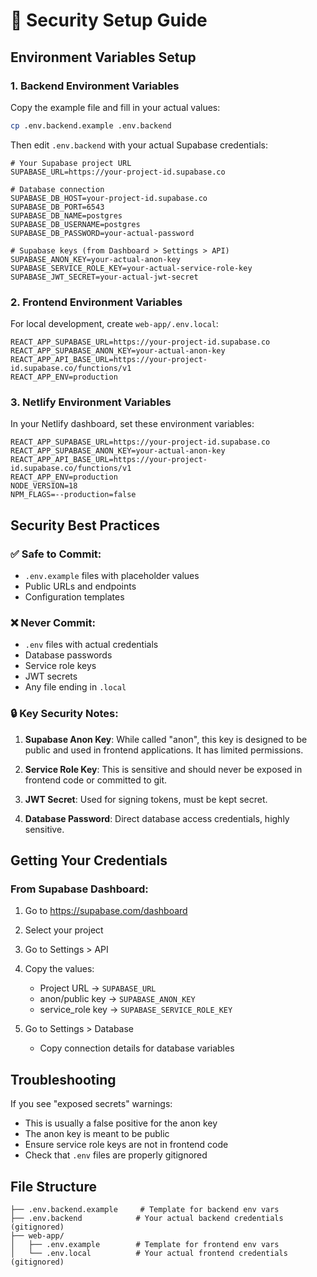 # 🔐 Security Setup Guide

## Environment Variables Setup

### 1. Backend Environment Variables

Copy the example file and fill in your actual values:

```bash
cp .env.backend.example .env.backend
```

Then edit `.env.backend` with your actual Supabase credentials:

```env
# Your Supabase project URL
SUPABASE_URL=https://your-project-id.supabase.co

# Database connection
SUPABASE_DB_HOST=your-project-id.supabase.co
SUPABASE_DB_PORT=6543
SUPABASE_DB_NAME=postgres
SUPABASE_DB_USERNAME=postgres
SUPABASE_DB_PASSWORD=your-actual-password

# Supabase keys (from Dashboard > Settings > API)
SUPABASE_ANON_KEY=your-actual-anon-key
SUPABASE_SERVICE_ROLE_KEY=your-actual-service-role-key
SUPABASE_JWT_SECRET=your-actual-jwt-secret
```

### 2. Frontend Environment Variables

For local development, create `web-app/.env.local`:

```env
REACT_APP_SUPABASE_URL=https://your-project-id.supabase.co
REACT_APP_SUPABASE_ANON_KEY=your-actual-anon-key
REACT_APP_API_BASE_URL=https://your-project-id.supabase.co/functions/v1
REACT_APP_ENV=production
```

### 3. Netlify Environment Variables

In your Netlify dashboard, set these environment variables:

```
REACT_APP_SUPABASE_URL=https://your-project-id.supabase.co
REACT_APP_SUPABASE_ANON_KEY=your-actual-anon-key
REACT_APP_API_BASE_URL=https://your-project-id.supabase.co/functions/v1
REACT_APP_ENV=production
NODE_VERSION=18
NPM_FLAGS=--production=false
```

## Security Best Practices

### ✅ Safe to Commit:
- `.env.example` files with placeholder values
- Public URLs and endpoints
- Configuration templates

### ❌ Never Commit:
- `.env` files with actual credentials
- Database passwords
- Service role keys
- JWT secrets
- Any file ending in `.local`

### 🔒 Key Security Notes:

1. **Supabase Anon Key**: While called "anon", this key is designed to be public and used in frontend applications. It has limited permissions.

2. **Service Role Key**: This is sensitive and should never be exposed in frontend code or committed to git.

3. **JWT Secret**: Used for signing tokens, must be kept secret.

4. **Database Password**: Direct database access credentials, highly sensitive.

## Getting Your Credentials

### From Supabase Dashboard:

1. Go to https://supabase.com/dashboard
2. Select your project
3. Go to Settings > API
4. Copy the values:
   - Project URL → `SUPABASE_URL`
   - anon/public key → `SUPABASE_ANON_KEY`
   - service_role key → `SUPABASE_SERVICE_ROLE_KEY`

5. Go to Settings > Database
   - Copy connection details for database variables

## Troubleshooting

If you see "exposed secrets" warnings:
- This is usually a false positive for the anon key
- The anon key is meant to be public
- Ensure service role keys are not in frontend code
- Check that `.env` files are properly gitignored

## File Structure

```
├── .env.backend.example     # Template for backend env vars
├── .env.backend            # Your actual backend credentials (gitignored)
├── web-app/
│   ├── .env.example        # Template for frontend env vars
│   └── .env.local          # Your actual frontend credentials (gitignored)
```